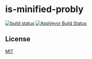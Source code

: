 # is-minified-probly

[![build status](http://img.shields.io/travis/chiefbiiko/is-minified-probly.svg?style=flat)](http://travis-ci.org/chiefbiiko/is-minified-probly) [![AppVeyor Build Status](https://ci.appveyor.com/api/projects/status/github/chiefbiiko/is-minified-probly?branch=master&svg=true)](https://ci.appveyor.com/project/chiefbiiko/is-minified-probly)

## License

[MIT](./license.md)
